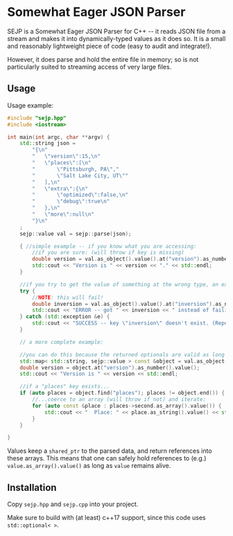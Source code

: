 # Somewhat Eager JSON Parser

SEJP is a Somewhat Eager JSON Parser for C++ -- it reads JSON file from a stream and makes it into dynamically-typed values as it does so.
It is a small and reasonably lightweight piece of code (easy to audit and integrate!).

However, it does parse and hold the entire file in memory; so is not particularly suited to streaming access of very large files.

## Usage

Usage example:
```cpp
#include "sejp.hpp"
#include <iostream>

int main(int argc, char **argv) {
	std::string json =
		"{\n"
		"	\"version\":15,\n"
		"	\"places\":[\n"
		"		\"Pittsburgh, PA\","
		"		\"Salt Lake City, UT\""
		"	],\n"
		"	\"extra\":{\n"
		"		\"optimized\":false,\n"
		"		\"debug\":true\n"
		"	},\n"
		"	\"more\":null\n"
		"}\n"
	;
	sejp::value val = sejp::parse(json);

	{ //simple example -- if you know what you are accessing:
		//if you are sure: (will throw if key is missing)
		double version = val.as_object().value().at("version").as_number().value();
		std::cout << "Version is " << version << "." << std::endl;
	}

	//if you try to get the value of something at the wrong type, an exception is thrown:
	try {
		//NOTE: this will fail!
		double inversion = val.as_object().value().at("inversion").as_number().value();
		std::cout << "ERROR -- got " << inversion << " instead of failing." << std::endl;
	} catch (std::exception &e) {
		std::cout << "SUCCESS -- key \"inversion\" doesn't exist. (Reported as: " << e.what() << ".)" << std::endl;
	}

	// a more complete example:

	//you can do this because the returned optionals are valid as long as some value from the parse is held:
	std::map< std::string, sejp::value > const &object = val.as_object().value();
	double version = object.at("version").as_number().value();
	std::cout << "Version is " << version << std::endl;

	//if a "places" key exists...
	if (auto places = object.find("places"); places != object.end()) {
		//...coerce to an array (will throw if not) and iterate:
		for (auto const &place : places->second.as_array().value()) {
			std::cout << "  Place: " << place.as_string().value() << std::endl;
		}
	}

}
```

Values keep a `shared_ptr` to the parsed data, and return references into these arrays. This means that one can safely hold references to (e.g.) `value.as_array().value()` as long as `value` remains alive.


## Installation

Copy `sejp.hpp` and `sejp.cpp` into your project.

Make sure to build with (at least) c++17 support, since this code uses `std::optional< >`.
